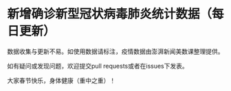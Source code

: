 # 新增确诊新型冠状病毒肺炎统计数据（每日更新）

数据收集与更新不易。如使用数据请标注，疫情数据由澎湃新闻美数课整理提供。

如有疑问或发现问题，欢迎提交pull requests或者在issues下发表。

大家春节快乐，身体健康（重中之重）！
